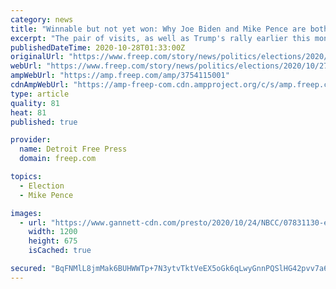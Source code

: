 ```yaml
---
category: news
title: "Winnable but not yet won: Why Joe Biden and Mike Pence are both headed to Iowa this week"
excerpt: "The pair of visits, as well as Trump's rally earlier this month, indicate that both campaigns see the state as winnable but not yet won."
publishedDateTime: 2020-10-28T01:33:00Z
originalUrl: "https://www.freep.com/story/news/politics/elections/2020/10/27/biden-pence-both-head-iowa-underscoring-battleground-status/3754115001/"
webUrl: "https://www.freep.com/story/news/politics/elections/2020/10/27/biden-pence-both-head-iowa-underscoring-battleground-status/3754115001/"
ampWebUrl: "https://amp.freep.com/amp/3754115001"
cdnAmpWebUrl: "https://amp-freep-com.cdn.ampproject.org/c/s/amp.freep.com/amp/3754115001"
type: article
quality: 81
heat: 81
published: true

provider:
  name: Detroit Free Press
  domain: freep.com

topics:
  - Election
  - Mike Pence

images:
  - url: "https://www.gannett-cdn.com/presto/2020/10/24/NBCC/07831130-e474-4b4b-b229-60370625a964-IMG_0726.JPG?auto=webp&crop=6075,3418,x0,y95&format=pjpg&width=1200"
    width: 1200
    height: 675
    isCached: true

secured: "BqFNMlL8jmMak6BUHWWTp+7N3ytvTktVeEX5oGk6qLwyGnnPQSlHG42pvv7a6yVdHpinLa4jP4s5C6SB9H0yaY+eAlnWtZBNRURAoPLR3LJLV0wOK4wobD6C5kghSOsFBkMOg/kD19j5TcILB18fk74+HuuPREmjzhGhzrsh1Mj01PKGOazghxX60YYOfopNK1VMQ4DgROiB8d/u84c1DYlVDLFv9a99d0sTnmvS64QiVd+fvpQ30HjEnAg+pWfZi+cbR4RoU6Bxobs89r2ssWLF7H2VND8j8c+M/MAHpmI6ZGNrg3MxYe3+K4mvoEWF4Ukp4vjlcsVGPAi4dY8Sg0Hpig1A4q0eNBHo9vSGQXQ=;8bUNBZp27QMTJuKonxbELg=="
---
```


